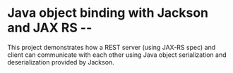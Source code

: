# Java object binding with Jackson and JAX RS --

This project demonstrates how a REST server (using JAX-RS spec) and client can communicate with each other using Java object serialization and deserialization provided by Jackson.  
